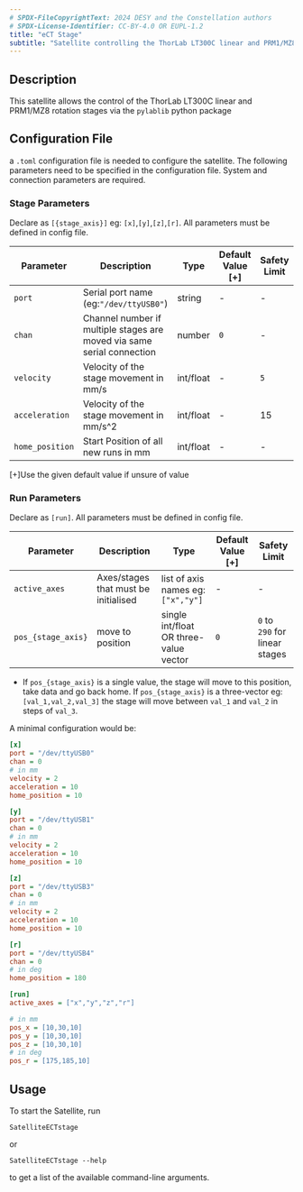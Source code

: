 ```yaml
---
# SPDX-FileCopyrightText: 2024 DESY and the Constellation authors
# SPDX-License-Identifier: CC-BY-4.0 OR EUPL-1.2
title: "eCT Stage"
subtitle: "Satellite controlling the ThorLab LT300C linear and PRM1/MZ8 rotation stages"
---
```


## Description

This satellite allows the control of the ThorLab LT300C linear and PRM1/MZ8 rotation stages via the `pylablib` python package

## Configuration File

a `.toml` configuration file is needed to configure the satellite. The following parameters need to be specified in the configuration file. System and connection parameters are required.

### Stage Parameters
Declare as `[{stage_axis}]` eg: `[x]`,`[y]`,`[z]`,`[r]`. All parameters must be defined in config file.

| Parameter | Description | Type | Default Value [+] | Safety Limit |
|-----------|-------------|------|---------------|----|
| `port` | Serial port name (eg:`"/dev/ttyUSB0"`) | string | - | - |
| `chan` | Channel number if multiple stages are moved via same serial connection | number | `0` | - |
| `velocity` | Velocity of the stage movement in mm/s | int/float | - | `5` |
| `acceleration` | Velocity of the stage movement in mm/s^2 | int/float | - | 15 |
| `home_position` | Start Position of all new runs in mm | int/float | - | - |

[+]Use the given default value if unsure of value

### Run Parameters
Declare as `[run]`. All parameters must be defined in config file.

| Parameter | Description | Type | Default Value [+] | Safety Limit |
|-----------|-------------|------|---------------|----|
| `active_axes` | Axes/stages that must be initialised | list of axis names eg: `["x","y"]` | - | - |
| `pos_{stage_axis}` | move to position | single int/float OR three-value vector | `0` | `0` to `290` for linear stages |

* If `pos_{stage_axis}` is a single value, the stage will move to this position, take data and go back home.
If `pos_{stage_axis}` is a three-vector eg: `[val_1,val_2,val_3]` the stage will move between `val_1` and `val_2` in steps of `val_3`.

A minimal configuration would be:

```ini
[x]
port = "/dev/ttyUSB0"
chan = 0
# in mm
velocity = 2
acceleration = 10
home_position = 10

[y]
port = "/dev/ttyUSB1"
chan = 0
# in mm
velocity = 2
acceleration = 10
home_position = 10

[z]
port = "/dev/ttyUSB3"
chan = 0
# in mm
velocity = 2
acceleration = 10
home_position = 10

[r]
port = "/dev/ttyUSB4"
chan = 0
# in deg
home_position = 180

[run]
active_axes = ["x","y","z","r"]

# in mm
pos_x = [10,30,10]
pos_y = [10,30,10]
pos_z = [10,30,10]
# in deg
pos_r = [175,185,10]
```

## Usage
To start the Satellite, run

``` shell
SatelliteECTstage
```

or

``` shell
SatelliteECTstage --help
```

to get a list of the available command-line arguments.

